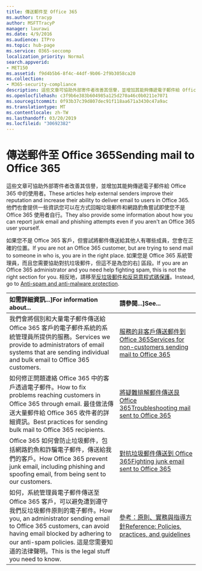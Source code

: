 ```yaml
---
title: 傳送郵件至 Office 365
ms.author: tracyp
author: MSFTTracyP
manager: laurawi
ms.date: 4/9/2016
ms.audience: ITPro
ms.topic: hub-page
ms.service: O365-seccomp
localization_priority: Normal
search.appverid:
- MET150
ms.assetid: f9d4b5b6-8f4c-44df-9b06-2f9b3058ca20
ms.collection:
- M365-security-compliance
description: 這些文章可協助外部寄件者改善其信譽，並增加其能夠傳遞電子郵件給 Office 365 中的使用者。 他們也會提供一些資訊您可以在方式回報垃圾郵件和網路釣魚嘗試即使您不是 Office 365 使用者自行。
ms.openlocfilehash: c3f9b6e383b604985a125d270a46c0b0211e7071
ms.sourcegitcommit: 0f93b37c39d807dec91f118aa671a3430c47a9ac
ms.translationtype: MT
ms.contentlocale: zh-TW
ms.lasthandoff: 03/20/2019
ms.locfileid: "30692382"
---
```

# <a name="sending-mail-to-office-365"></a><span data-ttu-id="e8c60-104">傳送郵件至 Office 365</span><span class="sxs-lookup"><span data-stu-id="e8c60-104">Sending mail to Office 365</span></span>

<span data-ttu-id="e8c60-105">這些文章可協助外部寄件者改善其信譽，並增加其能夠傳遞電子郵件給 Office 365 中的使用者。</span><span class="sxs-lookup"><span data-stu-id="e8c60-105">These articles help external senders improve their reputation and increase their ability to deliver email to users in Office 365.</span></span> <span data-ttu-id="e8c60-106">他們也會提供一些資訊您可以在方式回報垃圾郵件和網路釣魚嘗試即使您不是 Office 365 使用者自行。</span><span class="sxs-lookup"><span data-stu-id="e8c60-106">They also provide some information about how you can report junk email and phishing attempts even if you aren't an Office 365 user yourself.</span></span>
  
<span data-ttu-id="e8c60-107">如果您不是 Office 365 客戶，但嘗試將郵件傳送給其他人有哪些成員，您會在正確的位置。</span><span class="sxs-lookup"><span data-stu-id="e8c60-107">If you are not an Office 365 customer, but are trying to send mail to someone in who is, you are in the right place.</span></span> <span data-ttu-id="e8c60-108">如果您是 Office 365 系統管理員，而且您需要協助對抗垃圾郵件，但這不是為您的右] 區段。</span><span class="sxs-lookup"><span data-stu-id="e8c60-108">If you are an Office 365 administrator and you need help fighting spam, this is not the right section for you.</span></span> <span data-ttu-id="e8c60-109">相反地，請移至[反垃圾郵件和反惡意程式碼保護](http://technet.microsoft.com/library/93c6c227-7442-4293-b64d-ec8f15c928db.aspx)。</span><span class="sxs-lookup"><span data-stu-id="e8c60-109">Instead, go to [Anti-spam and anti-malware protection](http://technet.microsoft.com/library/93c6c227-7442-4293-b64d-ec8f15c928db.aspx).</span></span>
  
|<span data-ttu-id="e8c60-110">**如需詳細資訊...]**</span><span class="sxs-lookup"><span data-stu-id="e8c60-110">**For information about...**</span></span>|<span data-ttu-id="e8c60-111">**請參閱...]**</span><span class="sxs-lookup"><span data-stu-id="e8c60-111">**See...**</span></span>|
|:-----|:-----|
|<span data-ttu-id="e8c60-112">我們會將個別和大量電子郵件傳送給 Office 365 客戶的電子郵件系統的系統管理員所提供的服務。</span><span class="sxs-lookup"><span data-stu-id="e8c60-112">Services we provide to administrators of email systems that are sending individual and bulk email to Office 365 customers.</span></span>  <br/> |[<span data-ttu-id="e8c60-113">服務的非客戶傳送郵件到 Office 365</span><span class="sxs-lookup"><span data-stu-id="e8c60-113">Services for non-customers sending mail to Office 365</span></span>](services-for-non-customers.md) <br/> |
|<span data-ttu-id="e8c60-114">如何修正問題連絡 Office 365 中的客戶透過電子郵件。</span><span class="sxs-lookup"><span data-stu-id="e8c60-114">How to fix problems reaching customers in Office 365 through email.</span></span> <span data-ttu-id="e8c60-115">最佳做法傳送大量郵件給 Office 365 收件者的詳細資訊。</span><span class="sxs-lookup"><span data-stu-id="e8c60-115">Best practices for sending bulk mail to Office 365 recipients.</span></span>  <br/> |[<span data-ttu-id="e8c60-116">將疑難排解郵件傳送艮 Office 365</span><span class="sxs-lookup"><span data-stu-id="e8c60-116">Troubleshooting mail sent to Office 365</span></span>](troubleshooting-mail-sent-to-office-365.md) <br/> |
|<span data-ttu-id="e8c60-117">Office 365 如何會防止垃圾郵件，包括網路釣魚和詐騙電子郵件，傳送給我們的客戶。</span><span class="sxs-lookup"><span data-stu-id="e8c60-117">How Office 365 prevent junk email, including phishing and spoofing email, from being sent to our customers.</span></span>  <br/> |[<span data-ttu-id="e8c60-118">對抗垃圾郵件傳送到 Office 365</span><span class="sxs-lookup"><span data-stu-id="e8c60-118">Fighting junk email sent to Office 365</span></span>](fighting-junk-email.md) <br/> |
|<span data-ttu-id="e8c60-119">如何，系統管理員電子郵件傳送至 Office 365 客戶，可以避免遭到遵守我們反垃圾郵件原則的電子郵件。</span><span class="sxs-lookup"><span data-stu-id="e8c60-119">How you, an administrator sending email to Office 365 customers, can avoid having email blocked by adhering to our anti-spam policies.</span></span> <span data-ttu-id="e8c60-120">這是您需要知道的法律聲明。</span><span class="sxs-lookup"><span data-stu-id="e8c60-120">This is the legal stuff you need to know.</span></span>  <br/> |[<span data-ttu-id="e8c60-121">參考：原則、實務與指導方針</span><span class="sxs-lookup"><span data-stu-id="e8c60-121">Reference: Policies, practices, and guidelines</span></span>](reference-policies-practices-and-guidelines.md) <br/> |
   

